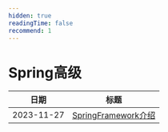 ```yaml
---
hidden: true
readingTime: false
recommend: 1
---
```

# Spring高级

| 日期 | 标题                    |
| ---------- | ------------------------- |
| 2023-11-27 | [SpringFramework介绍](SpringFramework介绍.md) |